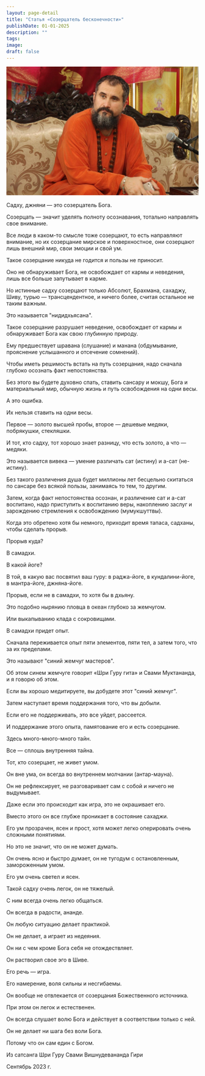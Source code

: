```yaml
---
layout: page-detail
title: "Статья «Созерцатель бесконечности»"
publishDate: 01-01-2025
description: ""
tags:
image:
draft: false
---
```


  
![Шри Гуру Свами Вишнудевананда Гири](/upload/medialibrary/4b7/4b798cb2a1988e2ce7ef661b3880dabe.jpg "Шри Гуру Свами Вишнудевананда Гири")  

  
 Садху, джняни — это созерцатель Бога.

 Созерцать — значит уделять полноту осознавания, тотально направлять свое внимание.

 Все люди в каком-то смысле тоже созерцают, то есть направляют внимание, но их созерцание мирское и поверхностное, они созерцают лишь внешний мир, свои эмоции и свой ум.

 Такое созерцание никуда не годится и пользы не приносит.

 Оно не обнаруживает Бога, не освобождает от кармы и неведения, лишь все больше запутывает в карме.

 Но истинные садху созерцают только Абсолют, Брахмана, сахаджу, Шиву, турью — трансцендентное, и ничего более, считая остальное не таким важным.

 Это называется "нидидхьясана".

 Такое созерцание разрушает неведение, освобождает от кармы и обнаруживает Бога как свою глубинную природу.

 Ему предшествует шравана (слушание) и манана (обдумывание, прояснение услышанного и отсечение сомнений).

 Чтобы иметь решимость встать на путь созерцания, надо сначала глубоко осознать факт непостоянства.

 Без этого вы будете духовно спать, ставить сансару и мокшу, Бога и материальный мир, обычную жизнь и путь освобождения на одни весы.

 А это ошибка.

 Их нельзя ставить на одни весы.

 Первое — золото высшей пробы, второе — дешевые медяки, побрякушки, стекляшки.

 И тот, кто садху, тот хорошо знает разницу, что есть золото, а что — медяки.

 Это называется вивека — умение различать сат (истину) и а-сат (не-истину).

 Без такого различения душа будет миллионы лет бесцельно скитаться по сансаре без всякой пользы, занимаясь то тем, то другим.

 Затем, когда факт непостоянства осознан, и различение сат и а-сат воспитано, надо приступить к воспитанию веры, накоплению заслуг и зарождению стремления к освобождению (мумукшуттвы).

 Когда это обретено хотя бы немного, приходит время тапаса, садханы, чтобы сделать прорыв.

 Прорыв куда?

 В самадхи.

 В какой йоге?

 В той, в какую вас посвятил ваш гуру: в раджа-йоге, в кундалини-йоге, в мантра-йоге, джняна-йоге.

 Прорыв, если не в самадхи, то хотя бы в дхьяну.

 Это подобно нырянию пловца в океан глубоко за жемчугом.

 Или выкапыванию клада с сокровищами.

 В самадхи придет опыт.

 Сначала переживается опыт пяти элементов, пяти тел, а затем того, что за их пределами.

 Это называют "синий жемчуг мастеров".

 Об этом синем жемчуге говорит «Шри Гуру гита» и Свами Муктананда, и я говорю об этом.

 Если вы хорошо медитируете, вы добудете этот "синий жемчуг".

 Затем наступает время поддержания того, что вы добыли.

 Если его не поддерживать, это все уйдет, рассеется.

 И поддержание этого опыта, памятование его и есть созерцание.

 Здесь много-много-много тайн.

 Все — сплошь внутренняя тайна.

 Тот, кто созерцает, не живет умом.

 Он вне ума, он всегда во внутреннем молчании (антар-мауна).

 Он не рефлексирует, не разговаривает сам с собой и ничего не выдумывает.

 Даже если это происходит как игра, это не окрашивает его.

 Вместо этого он все глубже проникает в состояние сахаджи.

 Его ум прозрачен, ясен и прост, хотя может легко оперировать очень сложными понятиями.

 Но это не значит, что он не может думать.

 Он очень ясно и быстро думает, он не тугодум с остановленным, замороженным умом.

 Его ум очень светел и ясен.

 Такой садху очень легок, он не тяжелый.

 С ним всегда очень легко общаться.

 Он всегда в радости, ананде.

 Он любую ситуацию делает практикой.

 Он не делает, а играет из недеяния.

 Он ни с чем кроме Бога себя не отождествляет.

 Он растворил свое эго в Шиве.

 Его речь — игра.

 Его намерение, воля сильны и несгибаемы.

 Он вообще не отвлекается от созерцания Божественного источника.

 При этом он легок и естественен.

 Он всегда слушает волю Бога и действует в соответствии только с ней.

 Он не делает ни шага без воли Бога.

 Потому что он сам един с Богом.

  
 Из сатсанга Шри Гуру Свами Вишнудевананда Гири

 Сентябрь 2023 г.

